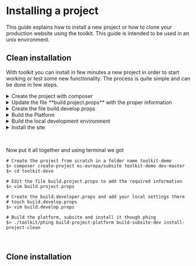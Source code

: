 # Installing a project
This guide explains how to install a new project or how to 
clone your production website using the toolkit. This guide is intended to be
used in an unix environment.

## Clean installation
With toolkit you can install in few minutes a new project in order to start working
or test some new functionality. The process is quite simple and can be done in
few steps.


<details>
    <summary>Create the project with composer</summary>
    <p>Toolkit provide a package to make all process easier</p>

```
composer create-project ec-europa/subsite toolkit-demo dev-master
```

</details>
<details>
    <summary>Update the file **build.project.props** with the proper information</summary>
    <p>Toolkit provide a package to make all process easier</p>

```
$ composer create-project ec-europa/subsite toolkit-demo dev-master
```

<p>Example of build.project.props </p>

```
# Subsite configuration.
# ----------------------
project.id = toolkit-demo
project.name = Toolkit Demo
project.url.production = http://toolkit-demo.com

# Platform configuration.
# -----------------------
profile = multisite_drupal_standard
platform.package.version = 2.3
```

</details>
<details>
    <summary>Create the file build.develop.props</summary>
    <p>This file should include your local environment
    information like: data connection, website url and others. This file should **never
    be commited to repository**, it is intended to hold private information that should
    not be shared.</p>

```
    project.url.base = http://vs-nxte-santosj.net1.cec.eu.int/coolsite

    db.password = <your-database-password-here>
    db.her create-project ec-europa/subsite toolkit-demo dev-master
```

</details>
<details>
    <summary>Build the Platform</summary>
    <p>Toolkit provide a phing target to build platform</p>

```
$ ./toolkit/phing build-project-platform
```

</details>
<details>
    <summary>Build the local development environment</summary>
    <p>Toolkit provide a phing target to build your project</p>

```
$ ./toolkit/phing build-subsite-dev 
```

</details>
<details>
    <summary>Install the site</summary>
    <p>Toolkit provide a phing target to install your drupal project</p>

```
$ ./toolkit/phing install-project-clean
```

</details>


<p>
&nbsp;

<p>Now put it all together and using terminal we got</p>

```
# Create the project from scratch in a folder name toolkit-demo
$> composer create-project ec-europa/subsite toolkit-demo dev-master
$> cd toolkit-devo

# Edit the file build.project.props to add the required information 
$> vim build.project.props

# Create the build.developer.props and add your local settings there
# touch build.develop.props
$> vim build.develop.props

# Build the platform, subsite and install it though phing
$> ./toolkit/phing build-project-platform build-subsite-dev install-project-clean
```
&nbsp;

## Clone installation
